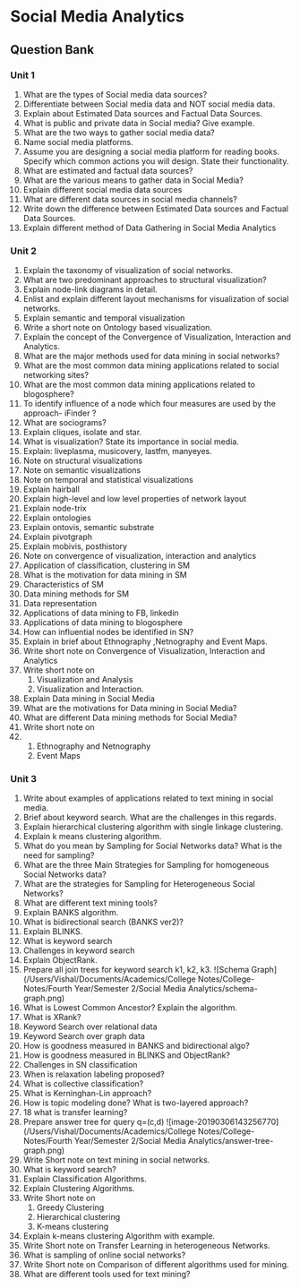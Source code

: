 # Social Media Analytics

## Question Bank

### Unit 1

1. What are the types of Social media data sources?
2. Differentiate between Social media data and NOT social media data.
3. Explain about Estimated Data sources and Factual Data Sources.
4. What is public and private data in Social media? Give example.
5. What are the two ways to gather social media data?
6. Name social media platforms. 
7. Assume you are designing a social media platform for reading books. Specify which common actions you will design. State their functionality.
8. What are estimated and factual data sources?
9. What are the various means to gather data in Social Media?
10. Explain different social media data sources
11. What are different data sources in social media channels?
12. Write down the difference between Estimated Data sources and Factual Data Sources.
13. Explain different method of Data Gathering in Social Media Analytics



### Unit 2

1. Explain the taxonomy of visualization of social networks.
2. What are two predominant approaches to structural visualization?
3. Explain node-link diagrams in detail.
4. Enlist and explain different layout mechanisms for visualization of social networks.
5. Explain semantic and temporal visualization
6. Write a short note on Ontology based visualization.
7. Explain the concept of the Convergence of Visualization, Interaction and Analytics.
8. What are the major methods used for data mining in social networks?
9. What are the most common data mining applications related to social networking sites?
10. What are the most common data mining applications related to blogosphere?
11. To identify influence of a node which four measures are used by the approach- iFinder ?
12. What are sociograms? 
13. Explain cliques, isolate and star.
14. What is visualization? State its importance in social media.
15. Explain: liveplasma, musicovery, lastfm, manyeyes.
16. Note on structural visualizations
17. Note on semantic visualizations
18. Note on temporal and statistical visualizations
19. Explain hairball
20. Explain high-level and low level properties of network layout
21. Explain node-trix
22. Explain ontologies
23. Explain ontovis, semantic substrate
24. Explain pivotgraph
25. Explain mobivis, posthistory
26. Note on convergence of visualization, interaction and analytics
27. Application of classification, clustering in SM
28. What is the motivation for data mining in SM
29. Characteristics of SM
30. Data mining methods for SM
31. Data representation
32. Applications of data mining to FB, linkedin
33. Applications of data mining to blogosphere
34. How can influential nodes be identified in SN?
35. Explain in brief about Ethnography ,Netnography and Event Maps.
36. Write short note on Convergence of Visualization, Interaction and Analytics
37. Write short note on
    1. Visualization and Analysis
    2. Visualization and Interaction.
38. Explain Data mining in Social Media
39. What are the motivations for Data mining in Social Media?
40. What are different Data mining methods for Social Media?
41. Write short note on
42. 1. Ethnography and Netnography
    2. Event Maps

### Unit 3
1. Write about examples of applications related to text mining in social media.
2. Brief about keyword search. What are the challenges in this regards.
3. Explain hierarchical clustering algorithm with single linkage clustering.
4. Explain k means clustering algorithm.
5. What do you mean by Sampling for Social Networks data? What is the need for sampling?
6. What are the three Main Strategies for Sampling for homogeneous Social Networks data?
7. What are the strategies for Sampling for Heterogeneous Social Networks?
8. What are different text mining tools?
9. Explain BANKS algorithm.
10. What is bidirectional search (BANKS ver2)?
11. Explain BLINKS.
12. What is keyword search
13. Challenges in keyword search
14. Explain ObjectRank.
15. Prepare all join trees for keyword search k1, k2, k3.
    ![Schema Graph](/Users/Vishal/Documents/Academics/College Notes/College-Notes/Fourth Year/Semester 2/Social Media Analytics/schema-graph.png)
16. What is Lowest Common Ancestor? Explain the algorithm.
17. What is XRank?
18. Keyword Search over relational data
19. Keyword Search over graph data
20. How is goodness measured in BANKS and bidirectional algo?
21. How is goodness measured in BLINKS and ObjectRank?
22. Challenges in SN classification
23. When is relaxation labeling proposed?
24. What is collective classification?
25. What is Kerninghan-Lin approach?
26. How is topic modeling done? What is two-layered approach?
27. 18 what is transfer learning?
28. Prepare answer tree for query q=(c,d)
    ![image-20190306143256770](/Users/Vishal/Documents/Academics/College Notes/College-Notes/Fourth Year/Semester 2/Social Media Analytics/answer-tree-graph.png)
29. Write Short note on text mining in social networks.
30. What is keyword search? 
31. Explain Classification Algorithms.
32. Explain Clustering Algorithms.
33. Write Short note on
    1. Greedy Clustering
    2. Hierarchical clustering
    3. K-means clustering
34. Explain k-means clustering Algorithm with example.
35. Write Short note on Transfer Learning in heterogeneous Networks.
36. What is sampling of online social networks?
37. Write Short note on Comparison of different algorithms used for mining.
38. What are different tools used for text mining?